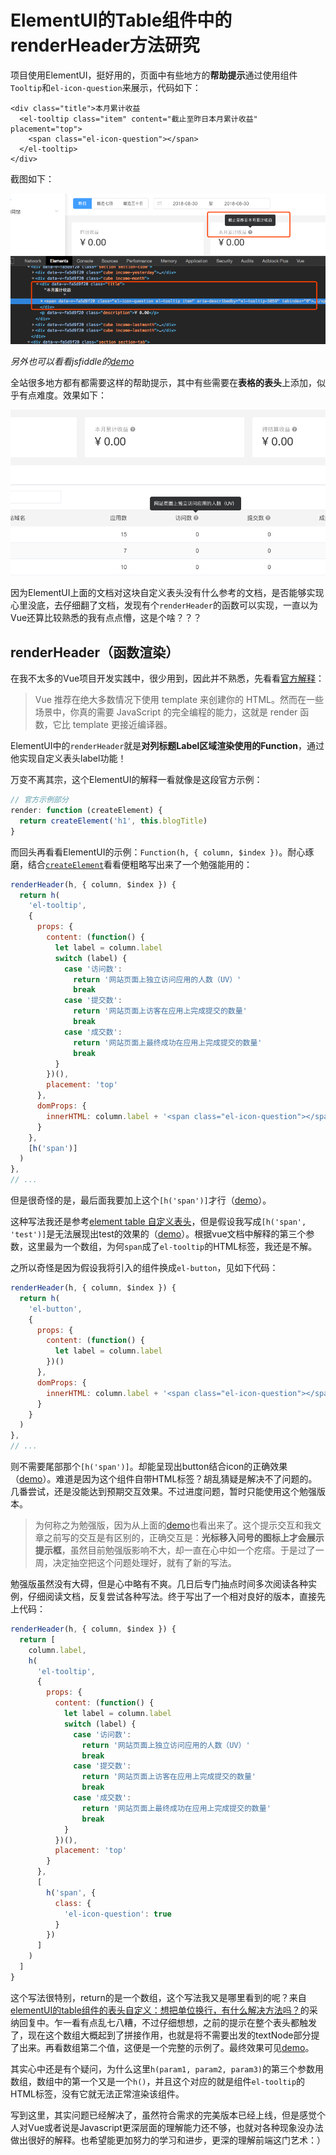 # ElementUI的Table组件中的renderHeader方法研究

项目使用ElementUI，挺好用的，页面中有些地方的**帮助提示**通过使用组件`Tooltip`和`el-icon-question`来展示，代码如下：

```vue
<div class="title">本月累计收益
  <el-tooltip class="item" content="截止至昨日本月累计收益" placement="top">
    <span class="el-icon-question"></span>
  </el-tooltip>
</div>
```

截图如下：

![帮助提示效果](https://raw.githubusercontent.com/whidy/daily/master/sources/images/2018-08-31-1.png)

*另外也可以看看jsfiddle的[demo](https://jsfiddle.net/kingterrors/s4pxtzva/)*

全站很多地方都有都需要这样的帮助提示，其中有些需要在**表格的表头**上添加，似乎有点难度。效果如下：

![带有帮助提示的表头效果](https://raw.githubusercontent.com/whidy/daily/master/sources/images/2018-08-31-2.png)

因为ElementUI上面的文档对这块自定义表头没有什么参考的文档，是否能够实现心里没底，去仔细翻了文档，发现有个`renderHeader`的函数可以实现，一直以为Vue还算比较熟悉的我有点点懵，这是个啥？？？

## renderHeader（函数渲染）

在我不太多的Vue项目开发实践中，很少用到，因此并不熟悉，先看看[官方解释](https://cn.vuejs.org/v2/guide/render-function.html)：

> Vue 推荐在绝大多数情况下使用 template 来创建你的 HTML。然而在一些场景中，你真的需要 JavaScript 的完全编程的能力，这就是 render 函数，它比 template 更接近编译器。

ElementUI中的`renderHeader`就是**对列标题Label区域渲染使用的Function**，通过他实现自定义表头label功能！

万变不离其宗，这个ElementUI的解释一看就像是这段官方示例：

```javascript
// 官方示例部分
render: function (createElement) {
  return createElement('h1', this.blogTitle)
}
```

而回头再看看ElementUI的示例：`Function(h, { column, $index })`。耐心琢磨，结合[`createElement`](https://cn.vuejs.org/v2/guide/render-function.html#createElement-%E5%8F%82%E6%95%B0)看看便粗略写出来了一个勉强能用的：

```javascript
renderHeader(h, { column, $index }) {
  return h(
    'el-tooltip',
    {
      props: {
        content: (function() {
          let label = column.label
          switch (label) {
            case '访问数':
              return '网站页面上独立访问应用的人数（UV）'
              break
            case '提交数':
              return '网站页面上访客在应用上完成提交的数量'
              break
            case '成交数':
              return '网站页面上最终成功在应用上完成提交的数量'
              break
          }
        })(),
        placement: 'top'
      },
      domProps: {
        innerHTML: column.label + '<span class="el-icon-question"></span>'
      }
    },
    [h('span')]
  )
},
// ...
```

但是很奇怪的是，最后面我要加上这个`[h('span')]`才行（[demo](https://jsfiddle.net/kingterrors/x3ouw27k/11/)）。

这种写法我还是参考[element table 自定义表头](https://blog.csdn.net/u010214074/article/details/79474725)，但是假设我写成`[h('span', 'test')]`是无法展现出test的效果的（[demo](https://jsfiddle.net/kingterrors/x3ouw27k/16/)）。根据vue文档中解释的第三个参数，这里最为一个数组，为何`span`成了`el-tooltip`的HTML标签，我还是不解。

之所以奇怪是因为假设我将引入的组件换成`el-button`，见如下代码：

```javascript
renderHeader(h, { column, $index }) {
  return h(
    'el-button',
    {
      props: {
        content: (function() {
          let label = column.label
        })()
      },
      domProps: {
        innerHTML: column.label + '<span class="el-icon-question"></span>'
      }
    }
  )
},
// ...
```

则不需要尾部那个`[h('span')]`。却能呈现出button结合icon的正确效果（[demo](https://jsfiddle.net/kingterrors/x3ouw27k/17/)）。难道是因为这个组件自带HTML标签？胡乱猜疑是解决不了问题的。几番尝试，还是没能达到预期交互效果。不过进度问题，暂时只能使用这个勉强版本。

> 为何称之为勉强版，因为从上面的[demo](https://jsfiddle.net/kingterrors/x3ouw27k/11/)也看出来了。这个提示交互和我文章之前写的交互是有区别的，正确交互是：**光标移入问号的图标上才会展示提示框**，虽然目前勉强版影响不大，却一直在心中如一个疙瘩。于是过了一周，决定抽空把这个问题处理好，就有了新的写法。

勉强版虽然没有大碍，但是心中略有不爽。几日后专门抽点时间多次阅读各种实例，仔细阅读文档，反复尝试各种写法。终于写出了一个相对良好的版本，直接先上代码：

```javascript
renderHeader(h, { column, $index }) {
  return [
    column.label,
    h(
      'el-tooltip',
      {
        props: {
          content: (function() {
            let label = column.label
            switch (label) {
              case '访问数':
                return '网站页面上独立访问应用的人数（UV）'
                break
              case '提交数':
                return '网站页面上访客在应用上完成提交的数量'
                break
              case '成交数':
                return '网站页面上最终成功在应用上完成提交的数量'
                break
            }
          })(),
          placement: 'top'
        }
      },
      [
        h('span', {
          class: {
            'el-icon-question': true
          }
        })
      ]
    )
  ]
}
```

这个写法很特别，return的是一个数组，这个写法我又是哪里看到的呢？来自[elementUI的table组件的表头自定义：想把单位换行，有什么解决方法吗？](https://segmentfault.com/q/1010000012587913/a-1020000012588616)的采纳回复中。乍一看有点乱七八糟，不过仔细想想，之前的提示在整个表头都触发了，现在这个数组大概起到了拼接作用，也就是将不需要出发的textNode部分提了出来。再看数组第二个值，这便是一个完整的示例了。最终效果可见[demo](https://jsfiddle.net/kingterrors/dc9ans3f/)。

其实心中还是有个疑问，为什么这里`h(param1, param2, param3)`的第三个参数用数组，数组中的第一个又是一个`h()`，并且这个对应的就是组件`el-tooltip`的HTML标签，没有它就无法正常渲染该组件。

写到这里，其实问题已经解决了，虽然符合需求的完美版本已经上线，但是感觉个人对Vue或者说是Javascript更深层面的理解能力还不够，也就对各种现象没办法做出很好的解释。也希望能更加努力的学习和进步，更深的理解前端这门艺术：）